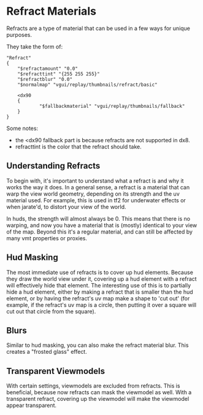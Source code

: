 # Refract Materials

Refracts are a type of material that can be used in a few ways for unique purposes.

They take the form of:
```
"Refract"
{
	"$refractamount" "0.0"
	"$refracttint" "{255 255 255}"
	"$refractblur" "0.0"
	"$normalmap" "vgui/replay/thumbnails/refract/basic"
	
	<dx90
	{
		 	"$fallbackmaterial" "vgui/replay/thumbnails/fallback"
	}
}
```

Some notes:
* the <dx90 fallback part is because refracts are not supported in dx8.
* refracttint is the color that the refract should take.

## Understanding Refracts

To begin with, it's important to understand what a refract is and why it works the way it does. In a general sense, a refract is a material that can warp the view world geometry, depending on its strength and the uv material used. For example, this is used in tf2 for underwater effects or when jarate'd, to distort your view of the world.

In huds, the strength will almost always be 0. This means that there is no warping, and now you have a material that is (mostly) identical to your view of the map. Beyond this it's a regular material, and can still be affected by many vmt properties or proxies.

## Hud Masking

The most immediate use of refracts is to cover up hud elements. Because they draw the world view under it, covering up a hud element with a refract will effectively hide that element. The interesting use of this is to partially hide a hud element, either by making a refract that is smaller than the hud element, or by having the refract's uv map make a shape to 'cut out' (for example, if the refract's uv map is a circle, then putting it over a square will cut out that circle from the square).

## Blurs

Similar to hud masking, you can also make the refract material blur. This creates a "frosted glass" effect.

## Transparent Viewmodels

With certain settings, viewmodels are excluded from refracts. This is beneficial, because now refracts can mask the viewmodel as well. With a transparent refract, covering up the viewmodel will make the viewmodel appear transparent.